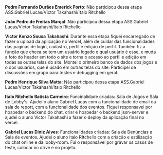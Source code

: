 **Pedro Fernando Durães Emerick Porto**: Não participou dessa etapa ASS.Gabriel Lucas/Victor Takahashi/Italo Ritchello

**João Pedro de Freitas Marçal**: Não participou dessa etapa ASS.Gabriel Lucas/Victor Takahashi/Italo Ritchello

**Victor Kenzo Sousa Takahashi**: Durante essa etapa fiquei encarregado de fazer o upload da aplicação no Vercel, além de cuidar das funcionalidades das paginas de login, cadastro, perfil e edição de perfil. Também fiz a função que checa se tem um usuário logado e qual usuário é esse, e muda a foto do header em todo o site e torna o acesso ao perfil e edição em todas as outras telas do site. Montei o primeiro banco de dados dos jogos e o dos usuários, que é usado em outras telas do site. Participei de discussões em grupo para testes e debugging em geral.

**Pedro Henrique Silva Matta**: Não participou dessa etapa ASS.Gabriel Lucas/Victor Takahashi/Italo Ritchello

**Italo Ritchello Batista Carneiro**: Funcinalidade criadas: Sala de Jogos e Sala de Lobby's. Ajudei o aluno Gabriel Lucas com a funcionalidade de email da sala de report, com a funcionalidade dos eventos. Fiquei responsavel por hospedar o backend do chat, criar e hospedar o backend json-server e ajudei o aluno Victor Takahashi a fazer o deploy da aplicação final no vercel.

**Gabriel Lucas Diniz Alves**: Funcionalidades criadas: Sala de Denúncias e Sala de eventos. Ajudei o aluno Italo RItchello com a criação e estilização do chat online e da looby-room. Fui o responsável por gravar os casos de teste, colocar no drive e no projeto.
